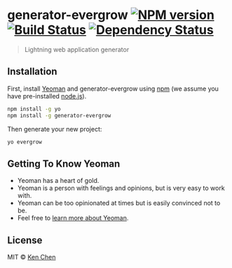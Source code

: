# generator-evergrow [![NPM version][npm-image]][npm-url] [![Build Status][travis-image]][travis-url] [![Dependency Status][daviddm-image]][daviddm-url]
> Lightning web application generator

## Installation

First, install [Yeoman](http://yeoman.io) and generator-evergrow using [npm](https://www.npmjs.com/) (we assume you have pre-installed [node.js](https://nodejs.org/)).

```bash
npm install -g yo
npm install -g generator-evergrow
```

Then generate your new project:

```bash
yo evergrow
```

## Getting To Know Yeoman

 * Yeoman has a heart of gold.
 * Yeoman is a person with feelings and opinions, but is very easy to work with.
 * Yeoman can be too opinionated at times but is easily convinced not to be.
 * Feel free to [learn more about Yeoman](http://yeoman.io/).

## License

MIT © [Ken Chen]()


[npm-image]: https://badge.fury.io/js/generator-evergrow.svg
[npm-url]: https://npmjs.org/package/generator-evergrow
[travis-image]: https://travis-ci.org/kenspirit/generator-evergrow.svg?branch=master
[travis-url]: https://travis-ci.org/kenspirit/generator-evergrow
[daviddm-image]: https://david-dm.org/kenspirit/generator-evergrow.svg?theme=shields.io
[daviddm-url]: https://david-dm.org/kenspirit/generator-evergrow
